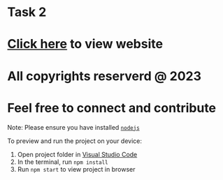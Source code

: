 
  # Task 2
  # [Click here](https://karl-and-ginas-wedding-website.netlify.app/) to view website
  # All copyrights reserverd @ 2023
  # Feel free to connect and contribute

  Note: Please ensure you have installed <code><a href="https://nodejs.org/en/download/">nodejs</a></code>

  To preview and run the project on your device:
  1) Open project folder in <a href="https://code.visualstudio.com/download">Visual Studio Code</a>
  2) In the terminal, run `npm install`
  3) Run `npm start` to view project in browser
  
